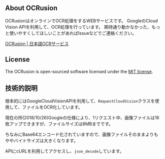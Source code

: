 
## About OCRusion
OCRusionはオンラインでOCR処理をするWEBサービスです。
GoogleのCloud Vision APIを利用して、OCR処理を行っています。
期待通り動かなかった、もっと使いやすくしてほしいことがあればIssueなどでご連絡ください。

[OCRusion | 日本語OCRサービス](https://ocrusion.my-portfolio.site/)

## License

The OCRusion is open-sourced software licensed under the [MIT license](https://opensource.org/licenses/MIT).

## 技術的説明
根本的にはGoogleCloudVisionAPIを利用して、`RequestCloudVision`クラスを使用して、ファイルをOCR化しています。

現在の所(2018/10/26)Googleの仕様により、1リクエスト中、画像ファイルは16枚アップできますが、ファイルサイズは8MBまでです。

ちなみにBase64エンコード化されていますので、画像ファイルそのままよりもややバイトサイズは大きくなります。

APIにcURLを利用してアクセスし、`json_decode`しています。



